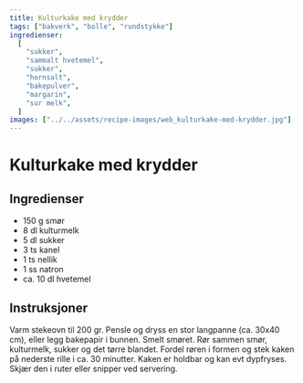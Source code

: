 ```yaml
---
title: Kulturkake med krydder
tags: ["bakverk", "bolle", "rundstykke"]
ingredienser:
  [
    "sukker",
    "sammalt hvetemel",
    "sukker",
    "hornsalt",
    "bakepulver",
    "margarin",
    "sur melk",
  ]
images: ["../../assets/recipe-images/web_kulturkake-med-krydder.jpg"]
---
```


# Kulturkake med krydder

## Ingredienser

- 150 g smør
- 8 dl kulturmelk
- 5 dl sukker
- 3 ts kanel
- 1 ts nellik
- 1 ss natron
- ca. 10 dl hvetemel

## Instruksjoner

Varm stekeovn til 200 gr. Pensle og dryss en stor langpanne (ca. 30x40 cm), eller legg bakepapir i bunnen. Smelt smøret. Rør sammen smør, kulturmelk, sukker og det tørre blandet. Fordel røren i formen og stek kaken på nederste rille i ca. 30 minutter. Kaken er holdbar og kan evt dypfryses. Skjær den i ruter eller snipper ved servering.
